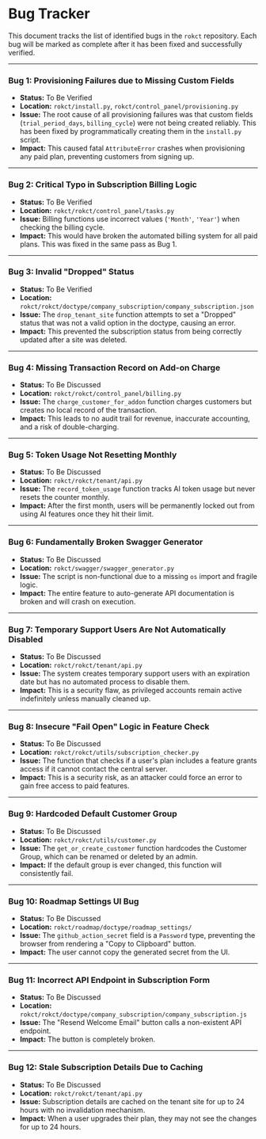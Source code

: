 # Bug Tracker

This document tracks the list of identified bugs in the `rokct` repository. Each bug will be marked as complete after it has been fixed and successfully verified.

---

### Bug 1: Provisioning Failures due to Missing Custom Fields
-   **Status:** To Be Verified
-   **Location:** `rokct/install.py`, `rokct/control_panel/provisioning.py`
-   **Issue:** The root cause of all provisioning failures was that custom fields (`trial_period_days`, `billing_cycle`) were not being created reliably. This has been fixed by programmatically creating them in the `install.py` script.
-   **Impact:** This caused fatal `AttributeError` crashes when provisioning any paid plan, preventing customers from signing up.

---

### Bug 2: Critical Typo in Subscription Billing Logic
-   **Status:** To Be Verified
-   **Location:** `rokct/rokct/control_panel/tasks.py`
-   **Issue:** Billing functions use incorrect values (`'Month'`, `'Year'`) when checking the billing cycle.
-   **Impact:** This would have broken the automated billing system for all paid plans. This was fixed in the same pass as Bug 1.

---

### Bug 3: Invalid "Dropped" Status
-   **Status:** To Be Verified
-   **Location:** `rokct/rokct/doctype/company_subscription/company_subscription.json`
-   **Issue:** The `drop_tenant_site` function attempts to set a "Dropped" status that was not a valid option in the doctype, causing an error.
-   **Impact:** This prevented the subscription status from being correctly updated after a site was deleted.

---

### Bug 4: Missing Transaction Record on Add-on Charge
-   **Status:** To Be Discussed
-   **Location:** `rokct/rokct/control_panel/billing.py`
-   **Issue:** The `charge_customer_for_addon` function charges customers but creates no local record of the transaction.
-   **Impact:** This leads to no audit trail for revenue, inaccurate accounting, and a risk of double-charging.

---

### Bug 5: Token Usage Not Resetting Monthly
-   **Status:** To Be Discussed
-   **Location:** `rokct/rokct/tenant/api.py`
-   **Issue:** The `record_token_usage` function tracks AI token usage but never resets the counter monthly.
-   **Impact:** After the first month, users will be permanently locked out from using AI features once they hit their limit.

---

### Bug 6: Fundamentally Broken Swagger Generator
-   **Status:** To Be Discussed
-   **Location:** `rokct/swagger/swagger_generator.py`
-   **Issue:** The script is non-functional due to a missing `os` import and fragile logic.
-   **Impact:** The entire feature to auto-generate API documentation is broken and will crash on execution.

---

### Bug 7: Temporary Support Users Are Not Automatically Disabled
-   **Status:** To Be Discussed
-   **Location:** `rokct/rokct/tenant/api.py`
-   **Issue:** The system creates temporary support users with an expiration date but has no automated process to disable them.
-   **Impact:** This is a security flaw, as privileged accounts remain active indefinitely unless manually cleaned up.

---

### Bug 8: Insecure "Fail Open" Logic in Feature Check
-   **Status:** To Be Discussed
-   **Location:** `rokct/rokct/utils/subscription_checker.py`
-   **Issue:** The function that checks if a user's plan includes a feature grants access if it cannot contact the central server.
-   **Impact:** This is a security risk, as an attacker could force an error to gain free access to paid features.

---

### Bug 9: Hardcoded Default Customer Group
-   **Status:** To Be Discussed
-   **Location:** `rokct/rokct/utils/customer.py`
-   **Issue:** The `get_or_create_customer` function hardcodes the Customer Group, which can be renamed or deleted by an admin.
-   **Impact:** If the default group is ever changed, this function will consistently fail.

---

### Bug 10: Roadmap Settings UI Bug
-   **Status:** To Be Discussed
-   **Location:** `rokct/roadmap/doctype/roadmap_settings/`
-   **Issue:** The `github_action_secret` field is a `Password` type, preventing the browser from rendering a "Copy to Clipboard" button.
-   **Impact:** The user cannot copy the generated secret from the UI.

---

### Bug 11: Incorrect API Endpoint in Subscription Form
-   **Status:** To Be Discussed
-   **Location:** `rokct/rokct/doctype/company_subscription/company_subscription.js`
-   **Issue:** The "Resend Welcome Email" button calls a non-existent API endpoint.
-   **Impact:** The button is completely broken.

---

### Bug 12: Stale Subscription Details Due to Caching
-   **Status:** To Be Discussed
-   **Location:** `rokct/rokct/tenant/api.py`
-   **Issue:** Subscription details are cached on the tenant site for up to 24 hours with no invalidation mechanism.
-   **Impact:** When a user upgrades their plan, they may not see the changes for up to 24 hours.